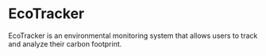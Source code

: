 # EcoTracker
EcoTracker is an environmental monitoring system that allows users to track and analyze their carbon footprint.
